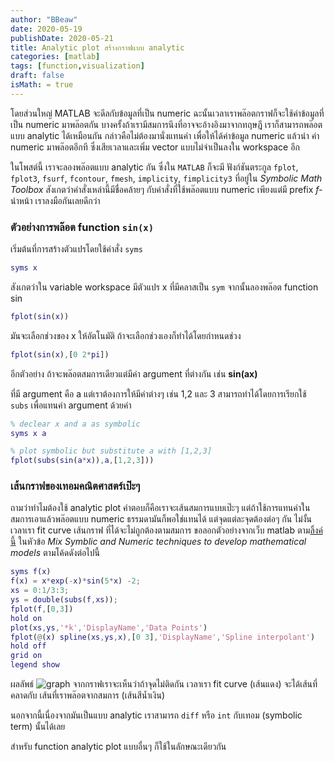 ```yaml
---
author: "BBeaw"
date: 2020-05-19
publishDate: 2020-05-21
title: Analytic plot สร้างกราฟแบบ analytic
categories: [matlab]
tags: [function,visualization]
draft: false
isMath: = true
---
```


โดยส่วนใหญ่ MATLAB จะดีลกับข้อมูลที่เป็น numeric ฉะนั้นเวลาเราพล๊อตกราฟก็จะใช้ค่าข้อมูลที่เป็น numeric มาพล๊อตกัน บางครั้งถ้าเรามีสมการนึงที่อาจจะอ้างอิงมาจากทฤษฎี เราก็สามารถพล๊อตแบบ analytic ได้เหมือนกัน กล่าวคือไม่ต้องมานั่งแทนค่า เพื่อให้ได้ค่าข้อมูล numeric แล้วนำ ค่า numeric มาพล๊อตอีกที ซึ่งเสียเวลาและเพิ่ม vector แบบไม่จำเป็นลงใน workspace อีก  


ในโพสต์นี้ เราจะลองพล๊อตแบบ analytic กัน ซึ่งใน `MATLAB` ก็จะมี ฟังก์ชันตระกูล `fplot`, `fplot3`, `fsurf`, `fcontour`, `fmesh`, `implicity`, `fimplicity3`  ที่อยู่ใน *Symbolic Math Toolbox* สังเกตว่าคำสั่งเหล่านี้มีชื่อคล้ายๆ กับคำสั่งที่ใช้พล๊อตแบบ numeric เพียงแต่มี prefix *f-* นำหน้า เราลงมือกันเลยดีกว่า  

### ตัวอย่างการพล๊อต function `sin(x)`
เริ่มต้นที่การสร้างตัวแปรโดยใช้คำสั่ง `syms` 

```MATLAB
syms x
```

สังเกตว่าใน variable workspace มีตัวแปร x ที่มีคลาสเป็น `sym` จากนั้นลองพล๊อต function sin 

```MATLAB
fplot(sin(x))
```

มันจะเลือกช่วงของ x ให้อัตโนมัติ ถ้าจะเลือกช่วงเองก็ทำได้โดยกำหนดช่วง 

```MATLAB
fplot(sin(x),[0 2*pi])
```

อีกตัวอย่าง ถ้าจะพล๊อตสมการเดียวแต่มีค่า argument ที่ต่างกัน เช่น **sin(ax)**

ที่มี argument คือ a แต่เราต้องการให้มีค่าต่างๆ เช่น 1,2 และ 3 สามารถทำได้โดยการเรียกใช้ `subs`
เพื่อแทนค่า argument ด้วยค่า

```MATLAB
% declear x and a as symbolic
syms x a

% plot symbolic but substitute a with [1,2,3]
fplot(subs(sin(a*x)),a,[1,2,3]))
```

### เส้นกราฟของเทอมคณิตศาสตร์เป๊ะๆ

ถามว่าทำไมต้องใช้ analytic plot คำตอบก็คือเราจะเส้นสมการแบบเป๊ะๆ แต่ถ้าใช้การแทนค่าในสมการเอาแล้วพล๊อตแบบ numeric ธรรมดามันก็พอใช่แทนได้ แต่จุดแต่ละจุดต้องต่อๆ กัน ไม่งั้นเวลาเรา fit curve เส้นกราฟ ที่ได้จะไม่ถูกต้องตามสมการ ขอลอกตัวอย่างจากเว็บ matlab ตาม[ลิ้งค์นี้](https://www.mathworks.com/help/symbolic/examples/analytical-plotting-with-symbolic-math-toolbox.html) ในหัวข้อ *Mix Symblic and Numeric techniques to develop mathematical models* ตามโค้ดดังต่อไปนี้

```MATLAB
syms f(x)
f(x) = x*exp(-x)*sin(5*x) -2;
xs = 0:1/3:3;
ys = double(subs(f,xs));
fplot(f,[0,3])
hold on
plot(xs,ys,'*k','DisplayName','Data Points')
fplot(@(x) spline(xs,ys,x),[0 3],'DisplayName','Spline interpolant')
hold off
grid on
legend show
```
ผลลัพธ์
![graph](/mfiles/EP5.png)
จากกราฟเราจะเห็นว่าถ้าจุดไม่ติดกัน เวลาเรา fit curve (เส้นแดง) จะได้เส้นที่คลาดกับ เส้นที่เราพล๊อตจากสมการ (เส้นสีน้ำเงิน) 

นอกจากนี้เนื่องจากมันเป็นแบบ analytic เราสามารถ `diff` หรือ `int` กับเทอม (symbolic term) นั้นได้เลย

สำหรับ function analytic plot แบบอื่นๆ ก็ใช้ในลักษณะเดียวกัน


